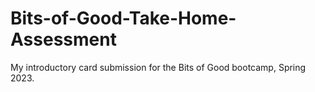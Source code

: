 # Bits-of-Good-Take-Home-Assessment
My introductory card submission for the Bits of Good bootcamp, Spring 2023.
